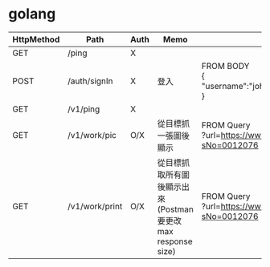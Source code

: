 # golang

| HttpMethod | Path   | Auth | Memo                                            | param                                                      |
| ---- |--------| ---- |-------------------------------------------------|------------------------------------------------------------|
| GET | /ping  | X |                                                 |                                                            |
| POST | /auth/signIn | X | 登入                                              | FROM BODY <br/>{ "username":"johnny","password":"123456" } |
| GET | /v1/ping | X ||                                                 |
| GET | /v1/work/pic| O/X | 從目標抓一張圖後顯示                                      | FROM Query<br/> ?url=https://www.taiwan.net.tw/m1.aspx?sNo=0012076                                      |
|GET | /v1/work/print| O/X | 從目標抓取所有圖後顯示出來    (Postman 要更改max response size) |     FROM Query<br/> ?url=https://www.taiwan.net.tw/m1.aspx?sNo=0012076                                                          |
